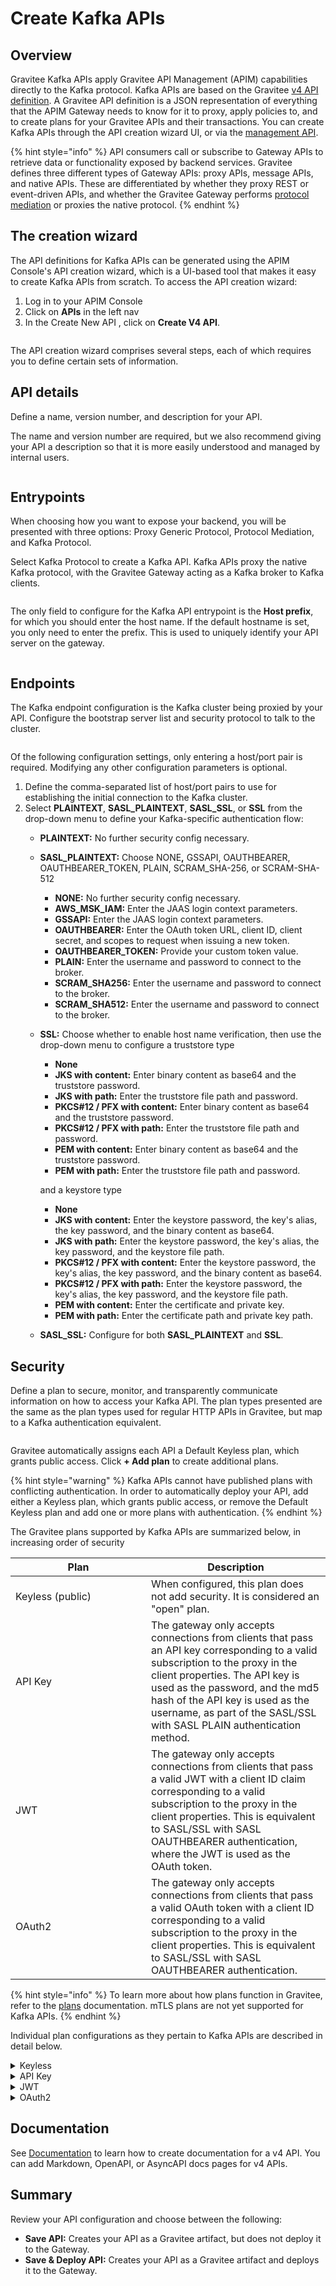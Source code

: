 # Create Kafka APIs

## Overview

Gravitee Kafka APIs apply Gravitee API Management (APIM) capabilities directly to the Kafka protocol. Kafka APIs are based on the Gravitee [v4 API definition](../create-apis/overview/#gravitee-v4-apis). A Gravitee API definition is a JSON representation of everything that the APIM Gateway needs to know for it to proxy, apply policies to, and to create plans for your Gravitee APIs and their transactions. You can create Kafka APIs through the API creation wizard UI, or via the [management API](https://app.gitbook.com/o/8qli0UVuPJ39JJdq9ebZ/s/ySqSVpDHfKA0fNml1fVO/).

{% hint style="info" %}
API consumers call or subscribe to Gateway APIs to retrieve data or functionality exposed by backend services. Gravitee defines three different types of Gateway APIs: proxy APIs, message APIs, and native APIs. These are differentiated by whether they proxy REST or event-driven APIs, and whether the Gravitee Gateway performs [protocol mediation](../create-apis/overview/#protocol-mediation) or proxies the native protocol.
{% endhint %}

## The creation wizard

The API definitions for Kafka APIs can be generated using the APIM Console's API creation wizard, which is a UI-based tool that makes it easy to create Kafka APIs from scratch. To access the API creation wizard:

1. Log in to your APIM Console
2. Click on **APIs** in the left nav
3. In the Create New API , click on **Create V4 API**.

<figure><img src="../.gitbook/assets/image (159).png" alt=""><figcaption></figcaption></figure>

The API creation wizard comprises several steps, each of which requires you to define certain sets of information.

## API details

Define a name, version number, and description for your API.

The name and version number are required, but we also recommend giving your API a description so that it is more easily understood and managed by internal users.

<figure><img src="../.gitbook/assets/v4 wizard_step 1.png" alt=""><figcaption></figcaption></figure>

## Entrypoints

When choosing how you want to expose your backend, you will be presented with three options: Proxy Generic Protocol, Protocol Mediation, and Kafka Protocol.

Select Kafka Protocol to create a Kafka API. Kafka APIs proxy the native Kafka protocol, with the Gravitee Gateway acting as a Kafka broker to Kafka clients.

<figure><img src="../.gitbook/assets/A1.png" alt=""><figcaption></figcaption></figure>

The only field to configure for the Kafka API entrypoint is the **Host prefix**, for which you should enter the host name. If the default hostname is set, you only need to enter the prefix. This is used to uniquely identify your API server on the gateway.

<figure><img src="../.gitbook/assets/A2.png" alt=""><figcaption></figcaption></figure>

## Endpoints

The Kafka endpoint configuration is the Kafka cluster being proxied by your API. Configure the bootstrap server list and security protocol to talk to the cluster.

<figure><img src="../.gitbook/assets/A3.png" alt=""><figcaption></figcaption></figure>

Of the following configuration settings, only entering a host/port pair is required. Modifying any other configuration parameters is optional.

1. Define the comma-separated list of host/port pairs to use for establishing the initial connection to the Kafka cluster.
2. Select **PLAINTEXT**, **SASL\_PLAINTEXT**, **SASL\_SSL**, or **SSL** from the drop-down menu to define your Kafka-specific authentication flow:
   * **PLAINTEXT:** No further security config necessary.
   * **SASL\_PLAINTEXT:** Choose NON&#x45;**,** GSSAPI, OAUTHBEARER, OAUTHBEARER\_TOKEN, PLAIN, SCRAM\_SHA-256, or SCRAM-SHA-512
     * **NONE:** No further security config necessary.
     * **AWS\_MSK\_IAM:** Enter the JAAS login context parameters.
     * **GSSAPI:** Enter the JAAS login context parameters.
     * **OAUTHBEARER:** Enter the OAuth token URL, client ID, client secret, and scopes to request when issuing a new token.
     * **OAUTHBEARER\_TOKEN:** Provide your custom token value.
     * **PLAIN:** Enter the username and password to connect to the broker.
     * **SCRAM\_SHA256:** Enter the username and password to connect to the broker.
     * **SCRAM\_SHA512:** Enter the username and password to connect to the broker.
   *   **SSL:** Choose whether to enable host name verification, then use the drop-down menu to configure a truststore type

       * **None**
       * **JKS with content:** Enter binary content as base64 and the truststore password.
       * **JKS with path:** Enter the truststore file path and password.
       * **PKCS#12 / PFX with content:** Enter binary content as base64 and the truststore password.
       * **PKCS#12 / PFX with path:** Enter the truststore file path and password.
       * **PEM with content:** Enter binary content as base64 and the truststore password.
       * **PEM with path:** Enter the truststore file path and password.

       and a keystore type

       * **None**
       * **JKS with content:** Enter the keystore password, the key's alias, the key password, and the binary content as base64.
       * **JKS with path:** Enter the keystore password, the key's alias, the key password, and the keystore file path.
       * **PKCS#12 / PFX with content:** Enter the keystore password, the key's alias, the key password, and the binary content as base64.
       * **PKCS#12 / PFX with path:** Enter the keystore password, the key's alias, the key password, and the keystore file path.
       * **PEM with content:** Enter the certificate and private key.
       * **PEM with path:** Enter the certificate path and private key path.
   * **SASL\_SSL:** Configure for both **SASL\_PLAINTEXT** and **SSL**.

## Security

Define a plan to secure, monitor, and transparently communicate information on how to access your Kafka API. The plan types presented are the same as the plan types used for regular HTTP APIs in Gravitee, but map to a Kafka authentication equivalent.

<figure><img src="../.gitbook/assets/A4.png" alt=""><figcaption></figcaption></figure>

Gravitee automatically assigns each API a Default Keyless plan, which grants public access. Click **+ Add plan** to create additional plans.

{% hint style="warning" %}
Kafka APIs cannot have published plans with conflicting authentication. In order to automatically deploy your API, add either a Keyless plan, which grants public access, or remove the Default Keyless plan and add one or more plans with authentication.
{% endhint %}

The Gravitee plans supported by Kafka APIs are summarized below, in increasing order of security

<table><thead><tr><th width="201">Plan</th><th>Description</th></tr></thead><tbody><tr><td>Keyless (public)</td><td>When configured, this plan does not add security. It is considered an "open" plan.</td></tr><tr><td>API Key</td><td>The gateway only accepts connections from clients that pass an API key corresponding to a valid subscription to the proxy in the client properties. The API key is used as the password, and the md5 hash of the API key is used as the username, as part of the SASL/SSL with SASL PLAIN authentication method.</td></tr><tr><td>JWT</td><td>The gateway only accepts connections from clients that pass a valid JWT with a client ID claim corresponding to a valid subscription to the proxy in the client properties. This is equivalent to SASL/SSL with SASL OAUTHBEARER authentication, where the JWT is used as the OAuth token.</td></tr><tr><td>OAuth2</td><td>The gateway only accepts connections from clients that pass a valid OAuth token with a client ID corresponding to a valid subscription to the proxy in the client properties. This is equivalent to SASL/SSL with SASL OAUTHBEARER authentication.</td></tr></tbody></table>

{% hint style="info" %}
To learn more about how plans function in Gravitee, refer to the [plans](../expose-apis/plans/) documentation. mTLS plans are not yet supported for Kafka APIs.
{% endhint %}

Individual plan configurations as they pertain to Kafka APIs are described in detail below.

<details>

<summary>Keyless</summary>

Select **Keyless (public)** from the **+ Add plan** drop-down menu, then define general details and restrictions.

#### General

You must enter a value in the **Name** field. Modifying the other configuration parameters is optional.

1. **Name**
2. **Description**
3. **Characteristics**
4. **Access control:** Select any Groups within APIM that you do not want to have access to this API.

</details>

<details>

<summary>API Key</summary>

Select **API Key** from the **+ Add plan** drop-down menu, then define general details, configuration settings, and restrictions.

#### General

You must enter a value in the **Name** field. Modifying the other configuration parameters is optional.

1. **Name**
2. **Description**
3. **Characteristics**
4. **Subscriptions:** Choose whether to auto-validate subscriptions, require a message from a consumer during subscription, and/or present a message to the consumer upon subscription.
5. **Access control:** Select any Groups within APIM that you do not want to have access to this API.

#### Configuration

* (Optional) Choose whether to propagate your API key to upstream APIs.
* (Optional) Use the [Gravitee Expression Language](../getting-started/gravitee-expression-language.md) to define additional selection rules. If you are managing multiple plans that share the same type, this will help the plan selection process.

</details>

<details>

<summary>JWT</summary>

Select **JWT** from the **+ Add plan** drop-down menu, then define general details, configuration settings, and restrictions.

#### General

You must enter a value in the **Name** field. Modifying the other configuration parameters is optional.

1. **Name**
2. **Description**
3. **Characteristics**
4. **Subscriptions:** Choose whether to auto-validate subscriptions, require a message from a consumer during subscription, and/or present a message to the consumer upon subscription.
5. **Access control:** Select any Groups within APIM that you do not want to have access to this API.

#### Configuration

Only the **Signature** and **JWKS resolver** selections are required. Modifying the other configuration parameters is optional.

1. Choose a **Signature** to define how your JWT token must be signed. The options are:
   * RSA\_RS256
   * RSA\_RS384
   * RSA\_RS512
   * HMAC\_HS512
   * HMAC\_HS384
   * HMAC\_HS384
2. Define your **JWKS resolver**. This defines how your JSON Web Key Set is retrieved. The options are:
   * GIVEN\_KEY
   * GATEWAY\_KEYS
   * JWKS\_URL
3. Define your Resolver parameter. This field supports the [Gravitee Expression Language](../getting-started/gravitee-expression-language.md).
4. If your resolver is **JWKS\_URL**, set the **JWKS URL connect timeout**.
5. If your resolver is **JWKS\_URL**, set the **JWKS URL request timeout**.
6. Choose whether to use a system proxy.
7. Choose whether to extract JWT claims.
8. Choose whether to propagate authorization headers.
9. Define the user claim where users can be extracted.
10. Define the client Id claim where the client can be extracted.
11. Choose whether to ignore CNF validation if the token doesn't contain any CNF information.
12. Choose whether to validate the certificate thumbprint extracted from the access\_token with the one provided by the client.
13. Choose whether to extract the client certificate from the request header.
14. If the client certificate is extracted from the request header, enter the name of the header under which to find the client certificate.
15. Choose whether to validate the token type extracted from the access\_token with the one provided by the client.
16. Choose whether to ignore token type validation if the token doesn't contain any token type information.
17. Enter a list of expected token types. JWT is included by default.
18. Choose whether to ignore the case of the token type when comparing the expected values.
19. Use the Gravitee Expression Language to define additional selection rules. If you are managing multiple plans that share the same type, this will help the plan selection process.

</details>

<details>

<summary>OAuth2</summary>

Select **OAuth2** from the **+ Add plan** drop-down menu, then define general details, configuration settings, and restrictions.

#### General

You must enter a value in the **Name** field. Modifying the other configuration parameters is optional.

1. **Name**
2. **Description**
3. **Characteristics**
4. **Subscriptions:** Choose whether to auto-validate subscriptions, require a message from a consumer during subscription, and/or present a message to the consumer upon subscription.
5. **Access control:** Select any Groups within APIM that you do not want to have access to this API.

#### Configuration

Only the **OAuth2 resource** and **Cache resource** fields are required. Modifying the other configuration parameters is optional.

1. Define your OAuth2 resource in the **OAuth2 resource** field. This is the resource that you'll use to validate the token.
2. Define your cache resource in the **Cache resource** field. This is the cache resource that you will use to store the tokens.
3. Choose whether to push the token endpoint payload into the oauth.payload context attribute.
4. Choose whether to instruct your authentication method to check required scopes in order to access the resource. If you choose to check scopes, you must define your list of required scopes using the **Required scopes** module.
5. Choose whether strict mode is enabled or disabled. If you choose **Strict**, scopes will be checked against the exact list you provided in the **Required scopes** section.
6. Choose whether to permit authorization headers to target endpoints.
7. Use the [Gravitee Expression Language](../getting-started/gravitee-expression-language.md) to define additional selection rules. If you are managing multiple plans that share the same type, this will help the plan selection process.

</details>

## Documentation

See [Documentation](../configure-v4-apis/documentation.md) to learn how to create documentation for a v4 API. You can add Markdown, OpenAPI, or AsyncAPI docs pages for v4 APIs.

## Summary

Review your API configuration and choose between the following:

* **Save API:** Creates your API as a Gravitee artifact, but does not deploy it to the Gateway.
* **Save & Deploy API:** Creates your API as a Gravitee artifact and deploys it to the Gateway.
